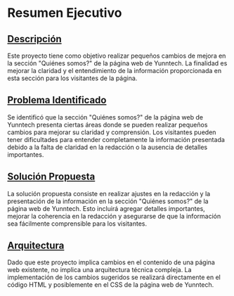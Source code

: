 
# Resumen Ejecutivo
## [Descripción](seccion_uno)
Este proyecto tiene como objetivo realizar pequeños cambios de mejora en la sección "Quiénes somos?" de la página web de Yunntech. La finalidad es mejorar la claridad y el entendimiento de la información proporcionada en esta sección para los visitantes de la página.

## [Problema Identificado](seccion_dos)
Se identificó que la sección "Quiénes somos?" de la página web de Yunntech presenta ciertas áreas donde se pueden realizar pequeños cambios para mejorar su claridad y comprensión. Los visitantes pueden tener dificultades para entender completamente la información presentada debido a la falta de claridad en la redacción o la ausencia de detalles importantes.

## [Solución Propuesta](seccion_tres)
La solución propuesta consiste en realizar ajustes en la redacción y la presentación de la información en la sección "Quiénes somos?" de la página web de Yunntech. Esto incluirá agregar detalles importantes, mejorar la coherencia en la redacción y asegurarse de que la información sea fácilmente comprensible para los visitantes.

## [Arquitectura](http://www.yunntech.com/)
Dado que este proyecto implica cambios en el contenido de una página web existente, no implica una arquitectura técnica compleja. La implementación de los cambios sugeridos se realizará directamente en el código HTML y posiblemente en el CSS de la página web de Yunntech.
